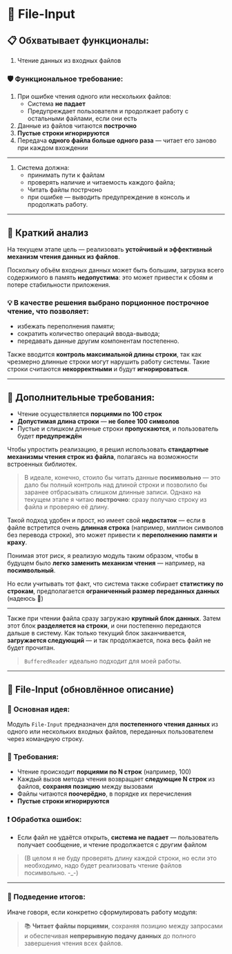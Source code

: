 # 📄 File-Input

## 📋 Обхватывает функционалы:
1. Чтение данных из входных файлов

### 🛡️ Функциональное требование:
1. При ошибке чтения одного или нескольких файлов:
    - Система **не падает**
    - Предупреждает пользователя и продолжает работу с остальными файлами, если они есть
2. Данные из файлов читаются **построчно**
3. **Пустые строки игнорируются**
4. Передача **одного файла больше одного раза** — читает его заново при каждом вхождении

---

1. Система должна:
    - принимать пути к файлам
    - проверять наличие и читаемость каждого файла;
    - Читать файлы пострчоно 
    - при ошибке — выводить предупреждение в консоль и продолжать работу.

---

## 🧠 Краткий анализ

На текущем этапе цель — реализовать **устойчивый и эффективный механизм чтения данных из файлов**.

Поскольку объём входных данных может быть большим, загрузка всего содержимого в память **недопустима**: это может привести к сбоям и потере стабильности приложения.

### 💡 В качестве решения выбрано порционное построчное чтение, что позволяет:
- избежать переполнения памяти;
- сократить количество операций ввода-вывода;
- передавать данные другим компонентам постепенно.

Также вводится **контроль максимальной длины строки**, так как чрезмерно длинные строки могут нарушить работу системы. Такие строки считаются **некорректными** и будут **игнорироваться**.

---

## 📐 Дополнительные требования:
- Чтение осуществляется **порциями по 100 строк**
- **Допустимая длина строки** — **не более 100 символов**
- Пустые и слишком длинные строки **пропускаются**, и пользователь будет **предупреждён**

Чтобы упростить реализацию, я решил использовать **стандартные механизмы чтения строк из файла**, полагаясь на возможности встроенных библиотек.

> В идеале, конечно, стоило бы читать данные **посимвольно** — это дало бы полный контроль над длиной строки и позволило бы заранее отбрасывать слишком длинные записи. Однако на текущем этапе я читаю **построчно**: сразу получаю строку из файла и проверяю её длину.

Такой подход удобен и прост, но имеет свой **недостаток** — если в файле встретится очень **длинная строка** (например, миллион символов без перевода строки), это может привести к **переполнению памяти и краху**.

Понимая этот риск, я реализую модуль таким образом, чтобы в будущем было **легко заменить механизм чтения** — например, на **посимвольный**.

Но если учитывать тот факт, что система также собирает **статистику по строкам**, предполагается **ограниченный размер переданных данных** (надеюсь 🤞)

---

Также при чтении файла сразу загружаю **крупный блок данных**. Затем этот блок **разделяется на строки**, и они постепенно передаются дальше в систему. Как только текущий блок заканчивается, **загружается следующий** — и так продолжается, пока весь файл не будет прочитан.

> `BufferedReader` идеально подходит для моей работы.

---

## 🧾 File-Input (обновлённое описание)

### 📌 Основная идея:
Модуль `File-Input` предназначен для **постепенного чтения данных** из одного или нескольких входных файлов, переданных пользователем через командную строку.

### 📎 Требования:
- Чтение происходит **порциями по N строк** (например, 100)
- Каждый вызов метода чтения возвращает **следующие N строк** из файлов, **сохраняя позицию** между вызовами
- Файлы читаются **поочерёдно**, в порядке их перечисления
- **Пустые строки игнорируются**

### ❗ Обработка ошибок:
- Если файл не удаётся открыть, **система не падает** — пользователь получает сообщение, и чтение продолжается с другим файлом

> (В целом я не буду проверять длину каждой строки, но если это необходимо, надо будет реализовать чтение файлов посимвольно. -_-)

---

### 🧵 Подведение итогов:

Иначе говоря, если конкретно сформулировать работу модуля:
> 📚 **Читает файлы порциями**, сохраняя позицию между запросами и обеспечивая **непрерывную подачу данных** до полного завершения чтения всех файлов.
